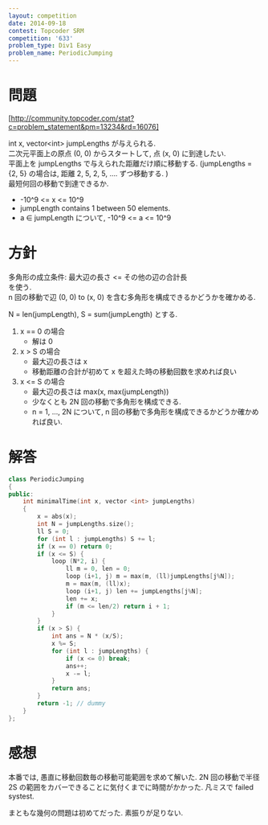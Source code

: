 ```yaml
---
layout: competition
date: 2014-09-18
contest: Topcoder SRM
competition: '633'
problem_type: Div1 Easy
problem_name: PeriodicJumping
---
```


# 問題
[http://community.topcoder.com/stat?c=problem_statement&pm=13234&rd=16076]

int x, vector<int\> jumpLengths が与えられる.  
二次元平面上の原点 (0, 0) からスタートして, 点 (x, 0) に到達したい.  
平面上を jumpLengths で与えられた距離だけ順に移動する. (jumpLengths = {2, 5} の場合は, 距離 2, 5, 2, 5, .... ずつ移動する. )  
最短何回の移動で到達できるか.

- -10^9 <= x <= 10^9
- jumpLength contains 1 between 50 elements.
- a ∈ jumpLength について, -10^9 <= a <= 10^9

# 方針
多角形の成立条件: 最大辺の長さ <= その他の辺の合計長  
を使う.  
n 回の移動で辺 (0, 0) to (x, 0) を含む多角形を構成できるかどうかを確かめる.

N = len(jumpLength), S = sum(jumpLength) とする.

1. x == 0 の場合
    - 解は 0
2. x > S の場合
    - 最大辺の長さは x
    - 移動距離の合計が初めて x を超えた時の移動回数を求めれば良い
3. x <= S の場合
    - 最大辺の長さは max(x, max(jumpLength))
    - 少なくとも 2N 回の移動で多角形を構成できる.
    - n = 1, ..., 2N について, n 回の移動で多角形を構成できるかどうか確かめれば良い.

# 解答
```cpp
class PeriodicJumping
{
public:
    int minimalTime(int x, vector <int> jumpLengths)
    {
        x = abs(x);
        int N = jumpLengths.size();
        ll S = 0;
        for (int l : jumpLengths) S += l;
        if (x == 0) return 0;
        if (x <= S) {
            loop (N*2, i) {
                ll m = 0, len = 0;
                loop (i+1, j) m = max(m, (ll)jumpLengths[j%N]);
                m = max(m, (ll)x);
                loop (i+1, j) len += jumpLengths[j%N];
                len += x;
                if (m <= len/2) return i + 1;
            }
        }
        if (x > S) {
            int ans = N * (x/S);
            x %= S;
            for (int l : jumpLengths) {
                if (x <= 0) break;
                ans++;
                x -= l;
            }
            return ans;
        }
        return -1; // dummy
    }
};
```

# 感想
本番では, 愚直に移動回数毎の移動可能範囲を求めて解いた. 2N 回の移動で半径 2S の範囲をカバーできることに気付くまでに時間がかかった. 凡ミスで failed systest.

まともな幾何の問題は初めてだった. 素振りが足りない.
